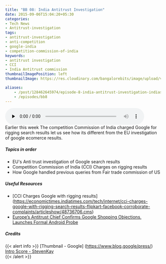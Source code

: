 ```yaml
---
title: "BB 08: India Antitrust Investigation"
date: 2015-09-06T15:04:20+05:30
categories:
- Tech News
- Antitrust-investigation
tags:
- antitrust-investigation
- anti-competition
- google-india
- competition-commission-of-india
keywords:
- antitrust investigation
- CCI
- India Antitrust commission
thumbnailImagePosition: left
thumbnailImage: https://res.cloudinary.com/bangalorebits/image/upload/v1517410299/bb-episode-assets/bb8-thumbnail.jpg

aliases:
    - /post/128462645974/episode-8-india-antitrust-investigation-indias
    - /episodes/bb8
---
```

<audio controls="controls" controls style="width: 450px;" preload="none" id="audio_player"><source  src='http://s3-ap-southeast-1.amazonaws.com/bangalorebits/2015/BB_EP6_2015-08.mp3' type="audio/mp3">  </audio>
<BR>
Earlier this week The competition Commission of India charged Google for rigging search results let us see how its different from the EU investigation of google ecomerce results.
<!--more-->
##### Topics in order
- EU's Anti trust investigation of Google search results
- Competition Commission of India (CCI) Charges on rigging results
- How Google handled previous queries from Fair trade commission of US


##### Useful Resources
  - [CCI Charges Google with rigging results] (https://economictimes.indiatimes.com/tech/internet/cci-charges-google-with-rigging-search-results-flipkart-facebook-corroborate-complaints/articleshow/48736706.cms)
  - [Europe’s Antitrust Chief Confirms Google Shopping Objections, Launches Formal Android Probe](https://techcrunch.com/2015/04/15/google-shopping-so-android-probe/#.m6iein:Kaoy)


##### Credits

{{< alert info  >}}
  [Thumbnail - Google] (https://www.blog.google/press/) <BR>
  [Intro Score - StevenKay](https://plus.google.com/+StevenKay_Detachment)<BR>
{{< /alert >}}
